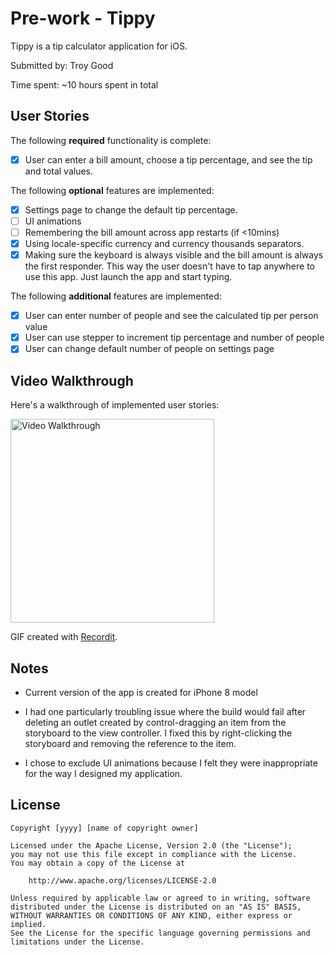 # Pre-work - Tippy

Tippy is a tip calculator application for iOS.

Submitted by: Troy Good

Time spent: ~10 hours spent in total

## User Stories

The following **required** functionality is complete:

* [X] User can enter a bill amount, choose a tip percentage, and see the tip and total values.

The following **optional** features are implemented:
* [x] Settings page to change the default tip percentage.
* [ ] UI animations
* [ ] Remembering the bill amount across app restarts (if <10mins)
* [x] Using locale-specific currency and currency thousands separators.
* [x] Making sure the keyboard is always visible and the bill amount is always the first responder. This way the user doesn't have to tap anywhere to use this app. Just launch the app and start typing.

The following **additional** features are implemented:

- [x] User can enter number of people and see the calculated tip per person value
- [x] User can use stepper to increment tip percentage and number of people
- [x] User can change default number of people on settings page

## Video Walkthrough 

Here's a walkthrough of implemented user stories:

<img src='http://g.recordit.co/BQtpkCtPGK.gif' title='Video Walkthrough' width='326' alt='Video Walkthrough' />

GIF created with [Recordit](https://recordit.co/).

## Notes

- Current version of the app is created for iPhone 8 model

- I had one particularly troubling issue where the build would fail after deleting an outlet created by control-dragging an item from the storyboard to the view controller. I fixed this by right-clicking
the storyboard and removing the reference to the item.

- I chose to exclude UI animations because I felt they were inappropriate for the way I designed my application.

## License

    Copyright [yyyy] [name of copyright owner]

    Licensed under the Apache License, Version 2.0 (the "License");
    you may not use this file except in compliance with the License.
    You may obtain a copy of the License at

        http://www.apache.org/licenses/LICENSE-2.0

    Unless required by applicable law or agreed to in writing, software
    distributed under the License is distributed on an "AS IS" BASIS,
    WITHOUT WARRANTIES OR CONDITIONS OF ANY KIND, either express or implied.
    See the License for the specific language governing permissions and
    limitations under the License.
